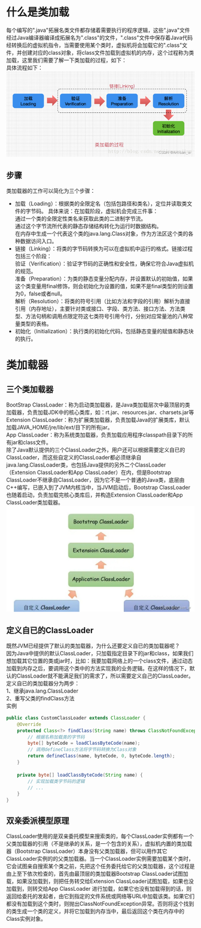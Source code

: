 # 什么是类加载
每个编写的".java"拓展名类文件都存储着需要执行的程序逻辑，这些".java"文件经过Java编译器编译成拓展名为".class"的文件，".class"文件中保存着Java代码经转换后的虚拟机指令，当需要使用某个类时，虚拟机将会加载它的".class"文件，并创建对应的class对象，将class文件加载到虚拟机的内存，这个过程称为类加载，这里我们需要了解一下类加载的过程，如下：  
具体流程如下：  
![在这里插入图片描述](https://raw.githubusercontent.com/PeipengWang/picture/master/133a3563d72046faa1d5dd41831017e1.png)

## 步骤
类加载器的工作可以简化为三个步骤：  

 - 加载（Loading）：根据类的全限定名（包括包路径和类名），定位并读取类文件的字节码。
 具体来说：在加载阶段，虚拟机会完成三件事：  
 通过一个类的全限定性类名来获取此类的二进制字节流。  
 通过这个字节流所代表的静态存储结构转化为运行时数据结构。  
 在内存中生成一个代表这个类的java.lang.Class对象，作为方法区这个类的各种数据访问入口。  
 - 链接（Linking）：将类的字节码转换为可以在虚拟机中运行的格式。链接过程包括三个阶段：  
       验证（Verification）：验证字节码的正确性和安全性，确保它符合Java虚拟机的规范。  
        准备（Preparation）：为类的静态变量分配内存，并设置默认的初始值，如果这个类变量用final修饰，则会初始化为设置的值，如果不是final类型的则设置为0，false或者null。  
        解析（Resolution）：将类的符号引用（比如方法和字段的引用）解析为直接引用（内存地址），主要针对类或接口、字段、类方法、接口方法、方法类型、方法句柄和调用点限定符这七类符号引用今行，分别对应常量池的八种常量类型的表格。  
 - 初始化（Initialization）：执行类的初始化代码，包括静态变量的赋值和静态块的执行。  
# 类加载器  
## 三个类加载器  
BootStrap ClassLoader：称为启动类加载器，是Java类加载层次中最顶层的类加载器，负责加载JDK中的核心类库，如：rt.jar、resources.jar、charsets.jar等  
Extension ClassLoader：称为扩展类加载器，负责加载Java的扩展类库，默认加载JAVA_HOME/jre/lib/ext/目下的所有jar。  
App ClassLoader：称为系统类加载器，负责加载应用程序classpath目录下的所有jar和class文件。  
 除了Java默认提供的三个ClassLoader之外，用户还可以根据需要定义自已的ClassLoader，而这些自定义的ClassLoader都必须继承自java.lang.ClassLoader类，也包括Java提供的另外二个ClassLoader（Extension ClassLoader和App ClassLoader）在内，但是Bootstrap ClassLoader不继承自ClassLoader，因为它不是一个普通的Java类，底层由C++编写，已嵌入到了JVM内核当中，当JVM启动后，Bootstrap ClassLoader也随着启动，负责加载完核心类库后，并构造Extension ClassLoader和App ClassLoader类加载器。  
![在这里插入图片描述](https://raw.githubusercontent.com/PeipengWang/picture/master/d78b7ed26e6247e19921a8d2b6b18487.png)

##  定义自已的ClassLoader    
既然JVM已经提供了默认的类加载器，为什么还要定义自已的类加载器呢？    
      因为Java中提供的默认ClassLoader，只加载指定目录下的jar和class，如果我们想加载其它位置的类或jar时，比如：我要加载网络上的一个class文件，通过动态加载到内存之后，要调用这个类中的方法实现我的业务逻辑。在这样的情况下，默认的ClassLoader就不能满足我们的需求了，所以需要定义自己的ClassLoader。    
定义自已的类加载器分为两步：    
1、继承java.lang.ClassLoader    
2、重写父类的findClass方法    
实例  

```java
public class CustomClassLoader extends ClassLoader {  
    @Override
    protected Class<?> findClass(String name) throws ClassNotFoundException {
        // 根据名称加载类的字节码
        byte[] byteCode = loadClassByteCode(name);
        // 调用defineClass方法将字节码转换为Class对象
        return defineClass(name, byteCode, 0, byteCode.length);
    }
    
    private byte[] loadClassByteCode(String name) {
        // 实现加载类字节码的逻辑
        // ...
    }
}
```
## 双亲委派模型原理
ClassLoader使用的是双亲委托模型来搜索类的，每个ClassLoader实例都有一个父类加载器的引用（不是继承的关系，是一个包含的关系），虚拟机内置的类加载器（Bootstrap ClassLoader）本身没有父类加载器，但可以用作其它ClassLoader实例的的父类加载器。当一个ClassLoader实例需要加载某个类时，它会试图亲自搜索某个类之前，先把这个任务委托给它的父类加载器，这个过程是由上至下依次检查的，首先由最顶层的类加载器Bootstrap ClassLoader试图加载，如果没加载到，则把任务转交给Extension ClassLoader试图加载，如果也没加载到，则转交给App ClassLoader 进行加载，如果它也没有加载得到的话，则返回给委托的发起者，由它到指定的文件系统或网络等URL中加载该类。如果它们都没有加载到这个类时，则抛出ClassNotFoundException异常。否则将这个找到的类生成一个类的定义，并将它加载到内存当中，最后返回这个类在内存中的Class实例对象。    

